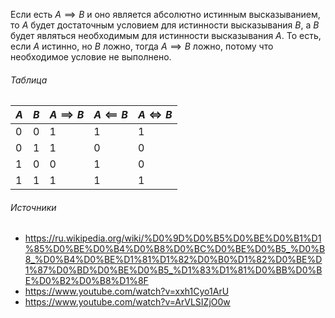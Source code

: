 Если есть $A \implies B$ и оно является абсолютно истинным высказыванием, то $A$ будет достаточным условием для истинности высказывания $B$, а $B$ будет являться необходимым для истинности высказывания $A$. То есть, если $A$ истинно, но $B$ ложно, тогда $A \implies B$ ложно, потому что необходимое условие не выполнено.


###### Таблица


| $A$ | $B$ | $A \implies B$ | $A \impliedby B$ | $A \iff B$ |
| --- | --- | -------------- | ---------------- | ---------- |
| 0   | 0   | 1              | 1                | 1          |
| 0   | 1   | 1              | 0                | 0          |
| 1   | 0   | 0              | 1                | 0          |
| 1   | 1   | 1              | 1                | 1          |


###### Источники


* https://ru.wikipedia.org/wiki/%D0%9D%D0%B5%D0%BE%D0%B1%D1%85%D0%BE%D0%B4%D0%B8%D0%BC%D0%BE%D0%B5_%D0%B8_%D0%B4%D0%BE%D1%81%D1%82%D0%B0%D1%82%D0%BE%D1%87%D0%BD%D0%BE%D0%B5_%D1%83%D1%81%D0%BB%D0%BE%D0%B2%D0%B8%D1%8F
* https://www.youtube.com/watch?v=xxh1Cyo1ArU
* https://www.youtube.com/watch?v=ArVLSIZjO0w